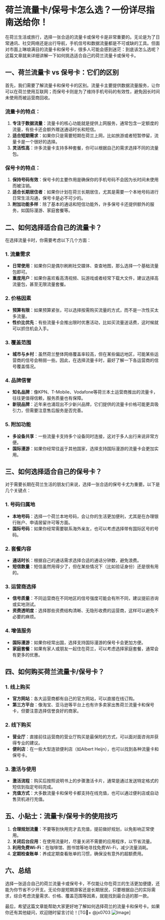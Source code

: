 # 荷兰流量卡/保号卡怎么选？一份详尽指南送给你！

在荷兰生活或旅行，选择一张合适的流量卡或保号卡是非常重要的。无论是为了日常通讯、社交网络还是出行导航，手机信号和数据流量都是不可或缺的工具。但面对市面上琳琅满目的流量卡和保号卡，很多人可能会感到迷茫：到底该怎么选呢？这篇文章就来详细讲解一下如何挑选适合自己的荷兰流量卡或保号卡。

## 一、荷兰流量卡 vs 保号卡：它们的区别

首先，我们需要了解流量卡和保号卡的区别。流量卡主要提供数据流量服务，让你可以在荷兰使用互联网；而保号卡则是为了维持手机号码的有效性，避免因长时间未使用而被运营商回收。

### 流量卡的特点：
1. **专注于数据流量**：流量卡的核心功能就是提供上网服务，通常包含一定额度的流量，有些卡还会额外赠送通话时长和短信。
2. **适合短期需求**：如果你只是需要短期在荷兰上网，比如旅游或者短暂停留，流量卡是一个很好的选择。
3. **灵活性高**：许多流量卡支持多种套餐，你可以根据自己的需求选择不同的流量包。

### 保号卡的特点：
1. **保持号码有效**：保号卡的主要作用是确保你的手机号码不会因为长时间未使用而被注销。
2. **适合长期居住者**：如果你计划在荷兰长期居住，尤其是需要一个本地号码进行日常生活沟通，保号卡是必不可少的。
3. **附加功能多样**：除了基本的通话和短信功能外，许多保号卡还提供额外的服务，如国际漫游、家庭套餐等。

## 二、如何选择适合自己的流量卡？

在选择流量卡时，你需要考虑以下几个方面：

### 1. **流量需求**
   - **日常使用**：如果你只是偶尔刷刷社交媒体、查查地图，那么选择一个基础流量包即可。
   - **重度用户**：如果你喜欢看高清视频、玩游戏或者经常下载大文件，建议选择高流量包，甚至无限流量套餐。

### 2. **价格因素**
   - **预算有限**：如果预算紧张，可以选择按需购买流量的方式，而不是一次性买太多流量。
   - **性价比优先**：有些流量卡会推出限时优惠活动，比如买流量送话费，这时候就可以抓住机会入手。

### 3. **覆盖范围**
   - **城市与乡村**：虽然荷兰整体网络覆盖率较高，但在某些偏远地区，可能某些运营商的信号会稍弱一些。因此，在选择流量卡时，最好了解一下各运营商的信号覆盖情况。

### 4. **品牌信誉**
   - **知名品牌**：像KPN、T-Mobile、Vodafone等荷兰本土运营商推出的流量卡，往往更值得信赖，服务质量也有保障。
   - **新锐品牌**：近年来也涌现出不少新兴品牌，它们提供的流量卡价格可能更具吸引力，但需要注意售后服务是否完善。

### 5. **附加功能**
   - **多设备共享**：一些流量卡支持多个设备同时连接，这对于多人出行来说非常方便。
   - **国际漫游**：如果你经常往返于其他国家，选择支持国际漫游的流量卡会更加实用。

## 三、如何选择适合自己的保号卡？

对于需要长期在荷兰生活的朋友们来说，选择一张合适的保号卡尤为重要。以下是几个关键点：

### 1. **号码归属地**
   - **本地号码**：选择一个荷兰本地号码，会让你的生活更加便利，尤其是在办理银行账户、申请居留许可等方面。
   - **国际号码**：如果你经常需要联系海外亲友，也可以考虑选择带有国际区号的号码。

### 2. **套餐内容**
   - **通话时长**：根据自己的通话需求选择合适的通话分钟数，避免浪费。
   - **短信数量**：短信虽然用得少了，但在某些情况下（比如验证身份）还是很有用的。

### 3. **运营商选择**
   - **信号质量**：不同运营商在不同地区的信号强度可能会有所不同，建议提前咨询或实地测试。
   - **资费透明度**：选择那些资费结构清晰、无隐形收费的运营商，这样可以避免不必要的麻烦。

### 4. **增值服务**
   - **国际漫游**：如果你经常出国，选择支持国际漫游的保号卡会更加方便。
   - **家庭套餐**：如果有家人或朋友一起住在荷兰，可以考虑选择家庭套餐，通常会有更多的优惠。

## 四、如何购买荷兰流量卡/保号卡？

### 1. **线上购买**
   - **官方网站**：各大运营商都有自己的官方网站，可以直接在线订购。
   - **第三方平台**：像淘宝、亚马逊等平台上也有许多卖家出售荷兰流量卡和保号卡，但要注意选择信誉良好的商家。

### 2. **线下购买**
   - **营业厅**：直接前往运营商的营业厅购买是最保险的方式，可以面对面咨询并获得专业的建议。
   - **便利店**：在一些大型连锁便利店（如Albert Heijn），也可以找到各种流量卡和保号卡。

### 3. **激活与使用**
   - **激活流程**：购买后按照说明书上的步骤激活卡片，通常是通过发送特定格式的短信到指定号码完成。
   - **充值方式**：大多数流量卡和保号卡都支持在线充值，也可以通过便利店或自动售货机进行充值。

## 五、小贴士：流量卡/保号卡的使用技巧

1. **合理规划流量**：不要等到快用完才去充值，提前做好规划，以免影响正常使用。
2. **关闭后台应用**：在使用流量时，尽量关闭不需要的应用程序，以节省流量。
3. **利用免费Wi-Fi**：在咖啡馆、图书馆等地寻找免费Wi-Fi，减少流量消耗。
4. **定期检查账单**：养成定期查看账单的习惯，确保没有意外的超额费用。

## 六、总结

选择一张适合自己的荷兰流量卡或保号卡，不仅能让你在荷兰的生活更加便捷，还能为你节省不少开支。无论你是短期游客还是长期居民，只要根据自己的实际需求，综合考虑流量需求、价格、覆盖范围等因素，就能找到最合适的那一款。

最后，希望这篇文章能帮助大家更好地了解如何选择荷兰的流量卡和保号卡。如果你还有其他疑问，欢迎随时留言讨论！[TG💪+ @jx0703 ![Image](https://github.com/user-attachments/assets/dbca1d08-cadb-493c-b0ec-ad6f7a83f270)]
